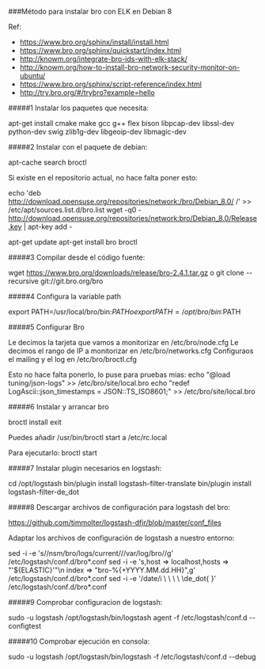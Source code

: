 ###Método para instalar bro con ELK en Debian 8

Ref:
* https://www.bro.org/sphinx/install/install.html
* https://www.bro.org/sphinx/quickstart/index.html
* http://knowm.org/integrate-bro-ids-with-elk-stack/
* http://knowm.org/how-to-install-bro-network-security-monitor-on-ubuntu/
* https://www.bro.org/sphinx/script-reference/index.html
* http://try.bro.org/#/trybro?example=hello


#####1 Instalar los paquetes que necesita:

apt-get install cmake make gcc g++ flex bison libpcap-dev libssl-dev python-dev swig zlib1g-dev libgeoip-dev libmagic-dev



#####2 Instalar con el paquete de debian:

apt-cache search broctl

Si existe en el repositorio actual, no hace falta poner esto:

echo 'deb http://download.opensuse.org/repositories/network:/bro/Debian_8.0/ /' >> /etc/apt/sources.list.d/bro.list
wget -q0 - http://download.opensuse.org/repositories/network:bro/Debian_8.0/Release.key | apt-key add -

apt-get update
apt-get install bro broctl



#####3 Compilar desde el código fuente:

wget https://www.bro.org/downloads/release/bro-2.4.1.tar.gz
o
git clone --recursive git://git.bro.org/bro


#####4 Configura la variable path

export PATH=/usr/local/bro/bin:$PATH
o
export PATH=/opt/bro/bin:$PATH

#####5 Configurar Bro

Le decimos la tarjeta que vamos a monitorizar en /etc/bro/node.cfg
Le decimos el rango de IP a monitorizar en /etc/bro/networks.cfg
Configuraos el mailing y el log en /etc/bro/broctl.cfg

Esto no  hace falta ponerlo, lo puse para pruebas mias:
echo "@load tuning/json-logs" >> /etc/bro/site/local.bro
echo "redef LogAscii::json_timestamps = JSON::TS_ISO8601;" >> /etc/bro/site/local.bro

#####6 Instalar y arrancar bro

broctl
install
exit

Puedes añadir /usr/bin/broctl start a /etc/rc.local

Para ejecutarlo:
broctl start


#####7 Instalar plugin necesarios en logstash:

cd /opt/logstash
bin/plugin install logstash-filter-translate
bin/plugin install logstash-filter-de_dot


#####8 Descargar archivos de configuración para logstash del bro:

https://github.com/timmolter/logstash-dfir/blob/master/conf_files

Adaptar los archivos de configuración de logstash a nuestro entorno:

sed -i -e 's/\/nsm\/bro\/logs\/current\//\/var\/log\/bro\//g' /etc/logstash/conf.d/bro*.conf
sed -i -e 's,host => localhost,hosts => "'${ELASTIC}'"\n index => "bro-%{+YYYY.MM.dd.HH}",g' /etc/logstash/conf.d/bro*.conf
sed -i -e '/date/i \ \ \ \ \de_dot{ }' /etc/logstash/conf.d/bro*.conf


#####9 Comprobar configuracion de logstash:

sudo -u logstash /opt/logstash/bin/logstash agent -f /etc/logstash/conf.d --configtest


#####10 Comprobar ejecución en consola:

sudo -u logstash /opt/logstash/bin/logstash -f /etc/logstash/conf.d --debug

